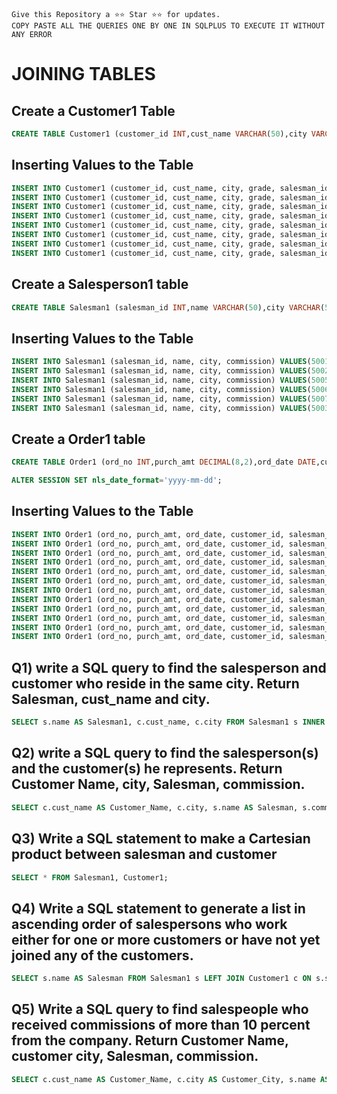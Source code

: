 ```
Give this Repository a ⭐️⭐️ Star ⭐️⭐️ for updates.
COPY PASTE ALL THE QUERIES ONE BY ONE IN SQLPLUS TO EXECUTE IT WITHOUT ANY ERROR
```

# JOINING TABLES
## Create a Customer1 Table
```sql
CREATE TABLE Customer1 (customer_id INT,cust_name VARCHAR(50),city VARCHAR(50),grade INT,salesman_id INT);
```

## Inserting Values to the Table
```sql
INSERT INTO Customer1 (customer_id, cust_name, city, grade, salesman_id) VALUES(3002, 'Nick Rimando', 'New York', 100, 5001);
INSERT INTO Customer1 (customer_id, cust_name, city, grade, salesman_id) VALUES(3007, 'Brad Davis', 'New York', 200, 5001);
INSERT INTO Customer1 (customer_id, cust_name, city, grade, salesman_id) VALUES(3005, 'Graham Zusi', 'California', 200, 5002);
INSERT INTO Customer1 (customer_id, cust_name, city, grade, salesman_id) VALUES(3008, 'Julian Green', 'London', 300, 5002);
INSERT INTO Customer1 (customer_id, cust_name, city, grade, salesman_id) VALUES(3004, 'Fabian Johnson', 'Paris', 300, 5006);
INSERT INTO Customer1 (customer_id, cust_name, city, grade, salesman_id) VALUES(3009, 'Geoff Cameron', 'Berlin', 100, 5003);
INSERT INTO Customer1 (customer_id, cust_name, city, grade, salesman_id) VALUES(3003, 'Jozy Altidor', 'Moscow', 200, 5007);
INSERT INTO Customer1 (customer_id, cust_name, city, grade, salesman_id) VALUES(3001, 'Brad Guzan', 'London', NULL, 5005);
```

## Create a Salesperson1 table
```sql
CREATE TABLE Salesman1 (salesman_id INT,name VARCHAR(50),city VARCHAR(50),commission DECIMAL(4,2));
```

## Inserting Values to the Table
```sql
INSERT INTO Salesman1 (salesman_id, name, city, commission) VALUES(5001, 'James Hoog', 'New York', 0.15);
INSERT INTO Salesman1 (salesman_id, name, city, commission) VALUES(5002, 'Nail Knite', 'Paris', 0.13);
INSERT INTO Salesman1 (salesman_id, name, city, commission) VALUES(5005, 'Pit Alex', 'London', 0.11);
INSERT INTO Salesman1 (salesman_id, name, city, commission) VALUES(5006, 'Mc Lyon', 'Paris', 0.14);
INSERT INTO Salesman1 (salesman_id, name, city, commission) VALUES(5007, 'Paul Adam', 'Rome', 0.13);
INSERT INTO Salesman1 (salesman_id, name, city, commission) VALUES(5003, 'Lauson Hen', 'San Jose', 0.12);
```

## Create a Order1 table
```sql
CREATE TABLE Order1 (ord_no INT,purch_amt DECIMAL(8,2),ord_date DATE,customer_id INT,salesman_id INT);
```

```sql
ALTER SESSION SET nls_date_format='yyyy-mm-dd';
```

## Inserting Values to the Table
```sql
INSERT INTO Order1 (ord_no, purch_amt, ord_date, customer_id, salesman_id) VALUES (70001, 150.5, '2012-10-05', 3005, 5002);
INSERT INTO Order1 (ord_no, purch_amt, ord_date, customer_id, salesman_id) VALUES (70009, 270.65, '2012-09-10', 3001, 5005);
INSERT INTO Order1 (ord_no, purch_amt, ord_date, customer_id, salesman_id) VALUES (70002, 65.26, '2012-10-05', 3002, 5001);
INSERT INTO Order1 (ord_no, purch_amt, ord_date, customer_id, salesman_id) VALUES (70004, 110.5, '2012-08-17', 3009, 5003);
INSERT INTO Order1 (ord_no, purch_amt, ord_date, customer_id, salesman_id) VALUES (70007, 948.5, '2012-09-10', 3005, 5002);
INSERT INTO Order1 (ord_no, purch_amt, ord_date, customer_id, salesman_id) VALUES (70005, 2400.6, '2012-07-27', 3007, 5001);
INSERT INTO Order1 (ord_no, purch_amt, ord_date, customer_id, salesman_id) VALUES (70008, 5760, '2012-09-10', 3002, 5001);
INSERT INTO Order1 (ord_no, purch_amt, ord_date, customer_id, salesman_id) VALUES (70010, 1983.43, '2012-10-10', 3004, 5006);
INSERT INTO Order1 (ord_no, purch_amt, ord_date, customer_id, salesman_id) VALUES (70003, 2480.4, '2012-10-10', 3009, 5003);
INSERT INTO Order1 (ord_no, purch_amt, ord_date, customer_id, salesman_id) VALUES (70012, 250.45, '2012-06-27', 3008, 5002);
INSERT INTO Order1 (ord_no, purch_amt, ord_date, customer_id, salesman_id) VALUES (70011, 75.29, '2012-08-17', 3003, 5007);
INSERT INTO Order1 (ord_no, purch_amt, ord_date, customer_id, salesman_id) VALUES (70013, 3045.6, '2012-04-25', 3002, 5001);
```
## Q1) write a SQL query to find the salesperson and customer who reside in the same city. Return Salesman, cust_name and city.
```sql
SELECT s.name AS Salesman1, c.cust_name, c.city FROM Salesman1 s INNER JOIN Customer1 c ON s.city = c.city;
```

## Q2) write a SQL query to find the salesperson(s) and the customer(s) he represents. Return Customer Name, city, Salesman, commission.
```sql
SELECT c.cust_name AS Customer_Name, c.city, s.name AS Salesman, s.commission FROM Customer1 c INNER JOIN Salesman1 s ON c.salesman_id = s.salesman_id;
```

## Q3) Write a SQL statement to make a Cartesian product between salesman and customer
```sql
SELECT * FROM Salesman1, Customer1;
```

## Q4) Write a SQL statement to generate a list in ascending order of salespersons who work either for one or more customers or have not yet joined any of the customers.
```sql
SELECT s.name AS Salesman FROM Salesman1 s LEFT JOIN Customer1 c ON s.salesman_id = c.salesman_id WHERE c.salesman_id IS NOT NULL OR c.salesman_id IS NULL ORDER BY s.name ASC;
```

## Q5) Write a SQL query to find salespeople who received commissions of more than 10 percent from the company. Return Customer Name, customer city, Salesman, commission.
```sql
SELECT c.cust_name AS Customer_Name, c.city AS Customer_City, s.name AS Salesman, s.commission FROM Customer1 c JOIN Salesman1 s ON c.salesman_id = s.salesman_id WHERE s.commission > 0.1 ORDER BY s.name ASC;
```
